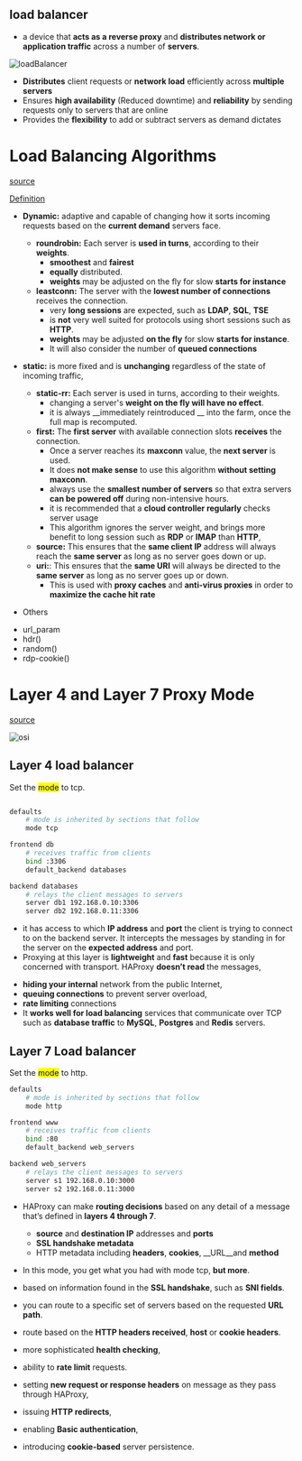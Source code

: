 ## load balancer 

* a device that __acts as a reverse proxy__ and __distributes network or application traffic__ across a number of __servers__. 

![loadBalancer](https://github.com/hojat-gazestani/DevOps/blob/main/haproxy/pictures/01-load%20blalancer.jpg)

- __Distributes__ client requests or __network load__ efficiently across __multiple servers__
- Ensures __high availability__ (Reduced downtime) and __reliability__ by sending requests only to servers that are online
- Provides the __flexibility__ to add or subtract servers as demand dictates

# Load Balancing Algorithms

[source](http://cbonte.github.io/haproxy-dconv/2.4/configuration.html)

[Definition](https://www.haproxy.com/blog/fundamentals-load-balancing-and-the-right-distribution-algorithm-for-you/)

- __Dynamic:__ adaptive and capable of changing how it sorts incoming requests based on the __current demand__ servers face.
  - __roundrobin:__ Each server is __used in turns__, according to their __weights__.
      - __smoothest__ and __fairest__
      - __equally__ distributed.
      - __weights__ may be adjusted on the fly for slow __starts for instance__
  - __leastconn:__ The server with the __lowest number of connections__ receives the connection.
    - very __long sessions__ are expected, such as __LDAP__, __SQL__, __TSE__
    - is __not__ very well suited for protocols using short sessions such as __HTTP__.
    - __weights__ may be adjusted __on the fly__ for slow __starts for instance__.
    - It will also consider the number of __queued connections__

- __static:__ is more fixed and is __unchanging__ regardless of the state of incoming traffic,
  - __static-rr:__ Each server is used in turns, according to their weights.
    - changing a server's  __weight on the fly will have no effect__.
    - it is always  __immediately reintroduced __ into the farm, once the full map is recomputed.
  - __first:__ The  __first server__ with available connection slots  __receives__ the connection. 
    - Once a server reaches its __maxconn__ value, the __next server__ is used.
    - It does __not make sense__ to use this algorithm __without setting maxconn__.
    - always use the __smallest number of servers__ so that extra servers __can be powered off__ during non-intensive hours.
    - it is recommended that a __cloud controller regularly__ checks server usage
    - This algorithm ignores the server weight, and brings more benefit to long session such as __RDP__ or __IMAP__ than __HTTP__,
  - __source:__ This ensures that the __same client IP__ address will always reach the __same server__ as long as no server goes down or up.
  - __uri:__:  This ensures that the __same URI__ will always be directed to the __same server__ as long as no server goes up or down.
    - This is used with __proxy caches__ and __anti-virus proxies__ in order to __maximize the cache hit rate__

* Others 
- url_param
- hdr(<name>)
- random(<draws>)
- rdp-cookie(<name>)

# Layer 4 and Layer 7 Proxy Mode

[source](https://www.haproxy.com/blog/layer-4-and-layer-7-proxy-mode/)


![osi](https://github.com/hojat-gazestani/DevOps/blob/main/haproxy/pictures/02-OSI%20model.jpg)

## Layer 4 load balancer
Set the <span style="background-color: yellow;">mode</span> to tcp.
```bash

defaults
    # mode is inherited by sections that follow
    mode tcp

frontend db
    # receives traffic from clients
    bind :3306
    default_backend databases

backend databases
    # relays the client messages to servers
    server db1 192.168.0.10:3306
    server db2 192.168.0.11:3306
```
- it has access to which __IP address__ and __port__ the client is trying to connect to on the backend server. It intercepts the messages by standing in for the server on the __expected address__ and port.
- Proxying at this layer is __lightweight__ and __fast__ because it is only concerned with transport. HAProxy __doesn’t read__ the messages,

* __hiding your internal__ network from the public Internet,
* __queuing connections__ to prevent server overload,
* __rate limiting__ connections
* It __works well for load balancing__ services that communicate over TCP such as __database traffic__ to __MySQL__, __Postgres__ and __Redis__ servers.


## Layer 7 Load balancer

Set the <span style="background-color: yellow;">mode</span> to http.

```bash
defaults
    # mode is inherited by sections that follow
    mode http

frontend www
    # receives traffic from clients
    bind :80
    default_backend web_servers

backend web_servers
    # relays the client messages to servers
    server s1 192.168.0.10:3000
    server s2 192.168.0.11:3000
```

- HAProxy can make __routing decisions__ based on any detail of a message that’s defined in __layers 4 through 7__.
  - __source__ and __destination IP__ addresses and __ports__
  - __SSL handshake metadata__
  - HTTP metadata including __headers__, __cookies__, __URL__and __method__

- In this mode, you get what you had with mode tcp, __but more__.
- based on information found in the __SSL handshake__, such as __SNI fields__.
- you can route to a specific set of servers based on the requested __URL path__.
- route based on the __HTTP headers received__,  __host__ or __cookie headers__.

- more sophisticated __health checking__, 
- ability to __rate limit__ requests.
- setting __new request or response headers__ on message as they pass through HAProxy,
- issuing __HTTP redirects__,
- enabling __Basic authentication__,
- introducing __cookie-based__ server persistence.